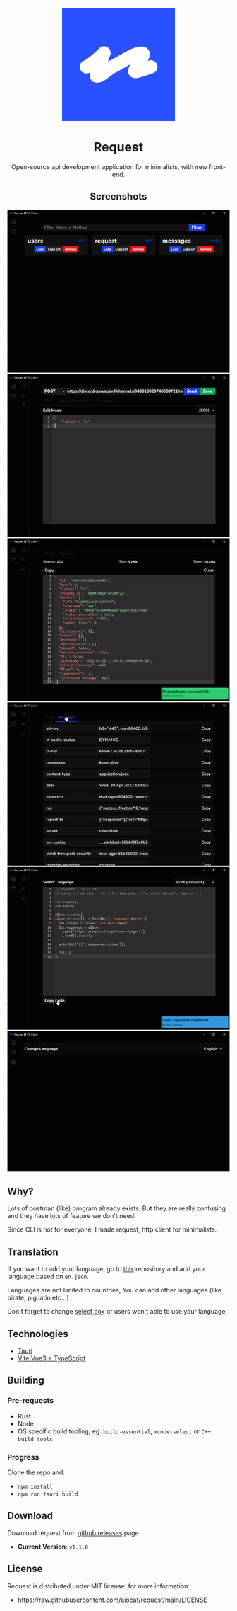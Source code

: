 <div align="center">

![Logo](/public/logo.png)

# Request

Open-source api development application for minimalists, with new front-end.

## Screenshots

![ss1](/screenshots/ss1.png)
![ss2](/screenshots/ss2.png)
![ss3](/screenshots/ss3.png)
![ss4](/screenshots/ss4.png)
![ss5](/screenshots/ss5.png)
![ss6](/screenshots/ss6.png)

</div>

## Why?

Lots of postman (like) program already exists. But they are really confusing and they have lots of feature we don't need.

Since CLI is not for everyone, I made request, http client for minimalists.

## Translation

If you want to add your language, go to [this](https://github.com/aiocat/request-i18n) repository and add your language based on `en.json`.


Languages are not limited to countries, You can add other languages (like pirate, pig latin etc...)


Don't forget to change [select box](https://github.com/aiocat/request/blob/main/src/components/Settings.vue#L13) or users won't able to use your language.

## Technologies

- [Tauri](https://tauri.studio/)
- [Vite Vue3 + TypeScript](https://vitejs.dev/)

## Building

### Pre-requests

- Rust
- Node
- OS specific build tooling, eg. `build-essential`, `xcode-select` or `C++ build tools`

### Progress

Clone the repo and:

- `npm install`
- `npm run tauri build`

## Download

Download request from [github releases](https://github.com/aiocat/request/releases/latest) page.

- **Current Version**: `v1.1.0`

## License

Request is distributed under MIT license. for more information:

- https://raw.githubusercontent.com/aiocat/request/main/LICENSE
